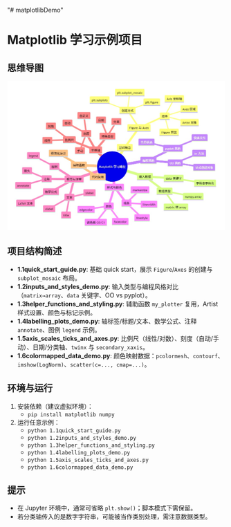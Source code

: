 "# matplotlibDemo" 
# Matplotlib 学习示例项目

## 思维导图

![Matplotlib 学习路径](./思维导图.jpg)

## 项目结构简述

- **1.1quick_start_guide.py**: 基础 quick start，展示 `Figure`/`Axes` 的创建与 `subplot_mosaic` 布局。
- **1.2inputs_and_styles_demo.py**: 输入类型与编程风格对比（`matrix→array`、`data` 关键字、OO vs pyplot）。
- **1.3helper_functions_and_styling.py**: 辅助函数 `my_plotter` 复用，Artist 样式设置、颜色与标记示例。
- **1.4labelling_plots_demo.py**: 轴标签/标题/文本、数学公式、注释 `annotate`、图例 `legend` 示例。
- **1.5axis_scales_ticks_and_axes.py**: 比例尺（线性/对数）、刻度（自动/手动）、日期/分类轴、`twinx` 与 `secondary_xaxis`。
- **1.6colormapped_data_demo.py**: 颜色映射数据：`pcolormesh`、`contourf`、`imshow(LogNorm)`、`scatter(c=..., cmap=...)`。

## 环境与运行

1. 安装依赖（建议虚拟环境）：
   - `pip install matplotlib numpy`
2. 运行任意示例：
   - `python 1.1quick_start_guide.py`
   - `python 1.2inputs_and_styles_demo.py`
   - `python 1.3helper_functions_and_styling.py`
   - `python 1.4labelling_plots_demo.py`
   - `python 1.5axis_scales_ticks_and_axes.py`
   - `python 1.6colormapped_data_demo.py`

## 提示

- 在 Jupyter 环境中，通常可省略 `plt.show()`；脚本模式下需保留。
- 若分类轴传入的是数字字符串，可能被当作类别处理，需注意数据类型。